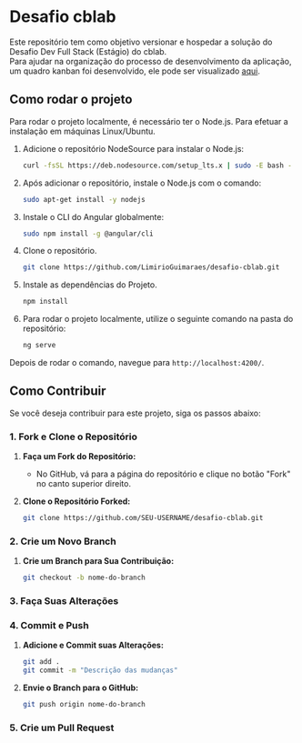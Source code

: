 
# Desafio cblab

Este repositório tem como objetivo versionar e hospedar a solução do Desafio Dev Full Stack (Estágio) do cblab. <br>
Para ajudar na organização do processo de desenvolvimento da aplicação, um quadro kanban foi desenvolvido, ele pode ser visualizado [aqui](https://github.com/users/LimirioGuimaraes/projects/2).

## Como rodar o projeto

Para rodar o projeto localmente, é necessário ter o Node.js. Para efetuar a instalação em máquinas Linux/Ubuntu.

1. Adicione o repositório NodeSource para instalar o Node.js:

   ```bash
   curl -fsSL https://deb.nodesource.com/setup_lts.x | sudo -E bash -
   ```

2. Após adicionar o repositório, instale o Node.js com o comando:

   ```bash
   sudo apt-get install -y nodejs
   ```

3. Instale o CLI do Angular globalmente:

   ```bash
   sudo npm install -g @angular/cli
   ```

4. Clone o repositório.

   ```bash
   git clone https://github.com/LimirioGuimaraes/desafio-cblab.git
   ```   

5. Instale as dependências do Projeto.

   ```bash
   npm install
   ```
   
6. Para rodar o projeto localmente, utilize o seguinte comando na pasta do repositório:

   ```bash
   ng serve
   ```

Depois de rodar o comando, navegue para `http://localhost:4200/`.

## Como Contribuir

Se você deseja contribuir para este projeto, siga os passos abaixo:

### 1. Fork e Clone o Repositório

1. **Faça um Fork do Repositório:**
   - No GitHub, vá para a página do repositório e clique no botão "Fork" no canto superior direito. 

2. **Clone o Repositório Forked:**
   ```bash
   git clone https://github.com/SEU-USERNAME/desafio-cblab.git
   ```

### 2. Crie um Novo Branch

1. **Crie um Branch para Sua Contribuição:**
   ```bash
   git checkout -b nome-do-branch
   ```

### 3. Faça Suas Alterações

### 4. Commit e Push

1. **Adicione e Commit suas Alterações:**
   ```bash
   git add .
   git commit -m "Descrição das mudanças"
   ```

2. **Envie o Branch para o GitHub:**
   ```bash
   git push origin nome-do-branch
   ```

### 5. Crie um Pull Request
 
